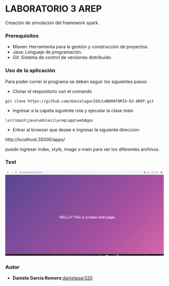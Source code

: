 # LABORATORIO 3 AREP

Creación de simulación del framework spark.

### Prerequisitos
* Maven: Herramienta para la gestión y construcción de proyectos.
* Java: Lenguaje de programación.
* Git: Sistema de control de versiones distribuido.


### Uso de la aplicación

Para poder correr el programa se deben seguir los siguientes pasos: 
* Clonar el respositorio con el comando

```
git clone https://github.com/danielagar320/LABORATORIO-03-AREP.git

```
* Ingresar a la capeta siguiente ruta y ejecutar la clase main

```
\src\main\java\edu\eci\arep\app\webApps 

```

* Entrar al browser que desee e ingresar la siguiente direccion: 

http://localhost:35000/apps/  

puede ingresar index, style, image o main para ver los diferentes archivos.




### Test

![](img/test.png)


### Autor

* **Daniela García Romero**:[danielagar320](https://github.com/danielagar320)







